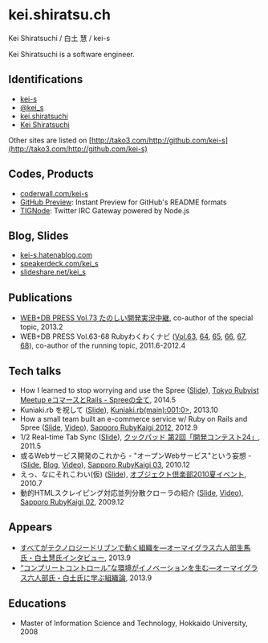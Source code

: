 # kei.shiratsu.ch

Kei Shiratsuchi / 白土 慧 / kei-s

Kei Shiratsuchi is a software engineer.

## Identifications

- [<i class="fa fa-fw fa-github"></i> kei-s](https://github.com/kei-s)
- [<i class="fa fa-fw fa-twitter"></i> @kei_s](https://twitter.com/kei_s)
- [<i class="fa fa-fw fa-facebook"></i> kei.shiratsuchi](https://www.facebook.com/kei.shiratsuchi)
- [<i class="fa fa-fw fa-linkedin"></i> Kei Shiratsuchi](http://www.linkedin.com/in/keishiratsuchi)

Other sites are listed on [http://tako3.com/http://github.com/kei-s](http://tako3.com/http://github.com/kei-s)

## Codes, Products

- [coderwall.com/kei-s](https://coderwall.com/kei-s)
- [GitHub Preview](http://github-preview.herokuapp.com/): Instant Preview for GitHub\'s README formats
- [TIGNode](https://github.com/kei-s/tignode): Twitter IRC Gateway powered by Node.js

## Blog, Slides

- [kei-s.hatenablog.com](http://kei-s.hatenablog.com/)
- [speakerdeck.com/kei_s](https://speakerdeck.com/kei_s/)
- [slideshare.net/kei_s](http://www.slideshare.net/kei_s/)

## Publications

- [WEB+DB PRESS Vol.73 たのしい開発実況中継](http://gihyo.jp/magazine/wdpress/archive/2013/vol73), co-author of the special topic, 2013.2
- WEB+DB PRESS Vol.63-68 Rubyわくわくナビ ([Vol.63](http://gihyo.jp/magazine/wdpress/archive/2011/vol63), [64](http://gihyo.jp/magazine/wdpress/archive/2011/vol64), [65](http://gihyo.jp/magazine/wdpress/archive/2011/vol65), [66](http://gihyo.jp/magazine/wdpress/archive/2012/vol66), [67](http://gihyo.jp/magazine/wdpress/archive/2012/vol67), [68](http://gihyo.jp/magazine/wdpress/archive/2012/vol68)), co-author of the running topic, 2011.6-2012.4

## Tech talks

- How I learned to stop worrying and use the Spree ([Slide](https://speakerdeck.com/kei_s/how-i-learned-to-stop-worrying-and-use-the-spree)), [Tokyo Rubyist Meetup eコマースとRails - Spreeの全て](http://trbmeetup.doorkeeper.jp/events/10739), 2014.5
- Kuniaki.rb を祝して ([Slide](https://speakerdeck.com/kei_s/kuniaki-dot-rb-wozhu-site-number-kuniakirb)), [Kuniaki.rb(main):001:0>](http://kuniakirb.doorkeeper.jp/events/6616), 2013.10
- How a small team built an e-commerce service w/ Ruby on Rails and Spree ([Slide](https://speakerdeck.com/kei_s/ruby-on-rails-and-spree), [Video](http://vimeo.com/51956189)), [Sapporo RubyKaigi 2012](http://sapporo.rubykaigi.org/2012/), 2012.9
- 1/2 Real-time Tab Sync ([Slide](http://www.slideshare.net/kei_s/onehalf)), [クックパッド 第2回「開発コンテスト24」](https://info.cookpad.com/24contest2_award), 2011.5
- 或るWebサービス開発のこれから - "オープンWebサービス"という妄想 - ([Slide](http://www.slideshare.net/kei_s/sprk03), [Blog](http://d.hatena.ne.jp/kei-s/20101208/1291738179), [Video](http://www.nicovideo.jp/watch/sm12979293)), [Sapporo RubyKaigi 03](http://regional.rubykaigi.org/sapporo03), 2010.12
- えっ、なにそれこわい(仮) ([Slide](http://www.slideshare.net/kei_s/ss-4769628)), [オブジェクト倶楽部2010夏イベント](http://www.objectclub.jp/event/2010summer/), 2010.7
- 動的HTMLスクレイピング対応並列分散クローラの紹介 ([Slide](http://www.slideshare.net/kei_s/introduce-of-the-parallel-distributed-crawler-with-scraping-dynamic-html), [Video](http://b.hatena.ne.jp/entry/www.nicovideo.jp/watch/sm9161641)), [Sapporo RubyKaigi 02](http://regional.rubykaigi.org/sapporo02), 2009.12

## Appears
- [すべてがテクノロジードリブンで動く組織を―オーマイグラス六人部生馬氏・白土慧氏インタビュー](http://careerhack.en-japan.com/report/detail/201), 2013.9
- [“コンプリートコントロール”な環境がイノベーションを生む―オーマイグラス六人部氏・白土氏に学ぶ組織論](http://careerhack.en-japan.com/report/detail/202), 2013.9

## Educations

- Master of Information Science and Technology, Hokkaido University, 2008

